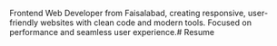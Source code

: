 Frontend Web Developer from Faisalabad, creating responsive, user-friendly websites with clean code and modern tools. Focused on performance and seamless user experience.# Resume
